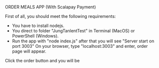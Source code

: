 ORDER MEALS APP (With Scalapay Payment)

First of all, you should meet the following requirements:
* You have to install nodejs.
* You direct to folder "JungTanlentTest" in Terminal (MacOS) or PowerShell (Windows).
* Run the app with "node index.js" after that you will see "Server start on port 3003"
On your browser, type "localhost:3003" and enter, order page will appear.

Click the order button and you will be 


